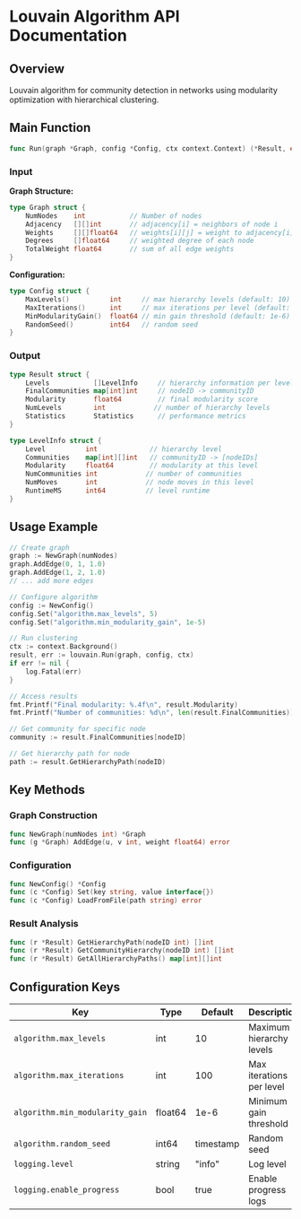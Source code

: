 # Louvain Algorithm API Documentation

## Overview
Louvain algorithm for community detection in networks using modularity optimization with hierarchical clustering.

## Main Function

```go
func Run(graph *Graph, config *Config, ctx context.Context) (*Result, error)
```

### Input

**Graph Structure:**
```go
type Graph struct {
    NumNodes    int           // Number of nodes
    Adjacency   [][]int       // adjacency[i] = neighbors of node i  
    Weights     [][]float64   // weights[i][j] = weight to adjacency[i][j]
    Degrees     []float64     // weighted degree of each node
    TotalWeight float64       // sum of all edge weights
}
```

**Configuration:**
```go
type Config struct {
    MaxLevels()          int     // max hierarchy levels (default: 10)
    MaxIterations()      int     // max iterations per level (default: 100)  
    MinModularityGain()  float64 // min gain threshold (default: 1e-6)
    RandomSeed()         int64   // random seed
}
```

### Output

```go
type Result struct {
    Levels           []LevelInfo     // hierarchy information per level
    FinalCommunities map[int]int     // nodeID -> communityID  
    Modularity       float64         // final modularity score
    NumLevels        int            // number of hierarchy levels
    Statistics       Statistics      // performance metrics
}

type LevelInfo struct {
    Level          int             // hierarchy level
    Communities    map[int][]int   // communityID -> [nodeIDs]
    Modularity     float64         // modularity at this level
    NumCommunities int            // number of communities
    NumMoves       int            // node moves in this level
    RuntimeMS      int64          // level runtime
}
```

## Usage Example

```go
// Create graph
graph := NewGraph(numNodes)
graph.AddEdge(0, 1, 1.0)
graph.AddEdge(1, 2, 1.0)
// ... add more edges

// Configure algorithm  
config := NewConfig()
config.Set("algorithm.max_levels", 5)
config.Set("algorithm.min_modularity_gain", 1e-5)

// Run clustering
ctx := context.Background()
result, err := louvain.Run(graph, config, ctx)
if err != nil {
    log.Fatal(err)
}

// Access results
fmt.Printf("Final modularity: %.4f\n", result.Modularity)
fmt.Printf("Number of communities: %d\n", len(result.FinalCommunities))

// Get community for specific node
community := result.FinalCommunities[nodeID]

// Get hierarchy path for node
path := result.GetHierarchyPath(nodeID)
```

## Key Methods

### Graph Construction
```go
func NewGraph(numNodes int) *Graph
func (g *Graph) AddEdge(u, v int, weight float64) error
```

### Configuration  
```go
func NewConfig() *Config
func (c *Config) Set(key string, value interface{})
func (c *Config) LoadFromFile(path string) error
```

### Result Analysis
```go
func (r *Result) GetHierarchyPath(nodeID int) []int
func (r *Result) GetCommunityHierarchy(nodeID int) []int  
func (r *Result) GetAllHierarchyPaths() map[int][]int
```

## Configuration Keys

| Key | Type | Default | Description |
|-----|------|---------|-------------|
| `algorithm.max_levels` | int | 10 | Maximum hierarchy levels |
| `algorithm.max_iterations` | int | 100 | Max iterations per level |
| `algorithm.min_modularity_gain` | float64 | 1e-6 | Minimum gain threshold |
| `algorithm.random_seed` | int64 | timestamp | Random seed |
| `logging.level` | string | "info" | Log level |
| `logging.enable_progress` | bool | true | Enable progress logs |

